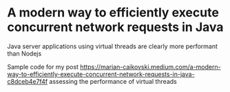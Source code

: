 # A modern way to efficiently execute concurrent network requests in Java
Java server applications using virtual threads are clearly more performant than Nodejs

Sample code for my post https://marian-caikovski.medium.com/a-modern-way-to-efficiently-execute-concurrent-network-requests-in-java-c8dceb4e7f4f assessing the performance of virtual threads
